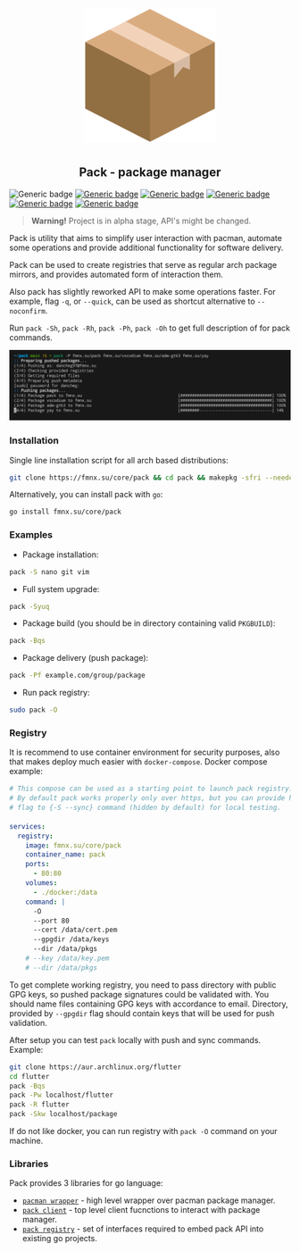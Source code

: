 <p align="center">
<img style="align: center; padding-left: 10px; padding-right: 10px; padding-bottom: 10px;" width="238px" height="238px" src="./logo.png" />
</p>

<h2 align="center">Pack - package manager</h2>

![Generic badge](https://img.shields.io/badge/status-alpha-red.svg)
[![Generic badge](https://img.shields.io/badge/license-gpl-orange.svg)](https://fmnx.su/core/pack/src/branch/main/LICENSE)
[![Generic badge](https://img.shields.io/badge/fmnx-repo-006db0.svg)](https://fmnx.su/core/pack)
[![Generic badge](https://img.shields.io/badge/codeberg-repo-45a3fb.svg)](https://codeberg.org/fmnx/pack)
[![Generic badge](https://img.shields.io/badge/github-repo-white.svg)](https://github.com/fmnx-io/pack)
[![Generic badge](https://img.shields.io/badge/docker-info-blue.svg)](https://fmnx.su/core/-/packages/container/pack/latest)

> **Warning!** Project is in alpha stage, API's might be changed.

Pack is utility that aims to simplify user interaction with pacman, automate some operations and provide additional functionality for software delivery.

Pack can be used to create registries that serve as regular arch package mirrors, and provides automated form of interaction them.

Also pack has slightly reworked API to make some operations faster. For example, flag `-q`, or `--quick`, can be used as shortcut alternative to `--noconfirm`.

Run `pack -Sh`, `pack -Rh`, `pack -Ph`, `pack -Oh` to get full description of for pack commands.

![](pack/push.png)

### Installation

Single line installation script for all arch based distributions:

```sh
git clone https://fmnx.su/core/pack && cd pack && makepkg -sfri --needed --noconfirm
```

Alternatively, you can install pack with `go`:

```sh
go install fmnx.su/core/pack
```

### Examples

- Package installation:

```sh
pack -S nano git vim
```

- Full system upgrade:

```sh
pack -Syuq
```

- Package build (you should be in directory containing valid `PKGBUILD`):

```sh
pack -Bqs
```

- Package delivery (push package):

```sh
pack -Pf example.com/group/package
```

- Run pack registry:

```sh
sudo pack -O
```

### Registry

It is recommend to use container environment for security purposes, also that makes deploy much easier with `docker-compose`. Docker compose example:

```yml
# This compose can be used as a starting point to launch pack registry.
# By default pack works properly only over https, but you can provide http
# flag to {-S --sync} command (hidden by default) for local testing.

services:
  registry:
    image: fmnx.su/core/pack
    container_name: pack
    ports:
      - 80:80
    volumes:
      - ./docker:/data
    command: |
      -O
      --port 80
      --cert /data/cert.pem
      --gpgdir /data/keys
      --dir /data/pkgs
    # --key /data/key.pem
    # --dir /data/pkgs
```

To get complete working registry, you need to pass directory with public GPG keys, so pushed package signatures could be validated with. You should name files containing GPG keys with accordance to email. Directory, provided by `--gpgdir` flag should contain keys that will be used for push validation.

After setup you can test `pack` locally with push and sync commands. Example:

```sh
git clone https://aur.archlinux.org/flutter
cd flutter
pack -Bqs
pack -Pw localhost/flutter
pack -R flutter
pack -Skw localhost/package
```

If do not like docker, you can run registry with `pack -O` command on your machine.

### Libraries

Pack provides 3 libraries for go language:

- [`pacman wrapper`](pacman/README.md) - high level wrapper over pacman package manager.
- [`pack client`](pack/README.md) - top level client fucnctions to interact with package manager.
- [`pack registry`](registry/README.md) - set of interfaces required to embed pack API into existing go projects.
